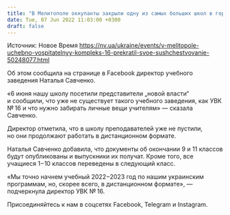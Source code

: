 ```yaml
---
title: "В Мелитополе оккупанты закрыли одну из самых больших школ в городе — видео"
date: Tue, 07 Jun 2022 11:03:00 +0300
draft: false
---
```

Источник: Новое Время https://nv.ua/ukraine/events/v-melitopole-uchebno-vospitatelnyy-kompleks-16-prekratil-svoe-sushchestvovanie-50248077.html


Об этом сообщила на странице в Facebook директор учебного заведения Наталья Савченко.

«6 июня нашу школу посетили представители „новой власти“ и сообщили, что уже не существует такого учебного заведения, как УВК № 16 и что нужно забирать личные вещи учителям» — сказала Савченко.

Директор отметила, что в школу преподавателей уже не пустили, но они продолжают работать в дистанционном формате.

Наталья Савченко добавила, что документы об окончании 9 и 11 классов будут опубликованы и выпускники их получат. Кроме того, все учащиеся 1−10 классов переведены в следующий класс.

«Мы точно начнем учебный 2022−2023 год по нашим украинским программам, но, скорее всего, в дистанционном формате», — подчеркнула директор УВК № 16.

Присоединяйтесь к нам в соцсетях Facebook, Telegram и Instagram.
